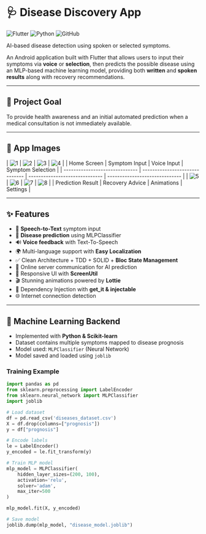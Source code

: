 # 🩺 Disease Discovery App

![Flutter](https://img.shields.io/badge/Flutter-02569B?logo=flutter&logoColor=white)
![Python](https://img.shields.io/badge/Python-3776AB?logo=python&logoColor=white)
![GitHub](https://img.shields.io/badge/GitHub-181717?logo=github&logoColor=white)

AI-based disease detection using spoken or selected symptoms.

An Android application built with Flutter that allows users to input their symptoms via **voice** or **selection**, then predicts the possible disease using an MLP-based machine learning model, providing both **written** and **spoken results** along with recovery recommendations.

---

## 🎯 Project Goal

To provide health awareness and an initial automated prediction when a medical consultation is not immediately available.

---

## 📸 App Images

| ![1](assets/screenshots/1.png) | ![2](assets/screenshots/2.png) | ![3](assets/screenshots/3.png) | ![4](assets/screenshots/4.png) |
| Home Screen | Symptom Input | Voice Input | Symptom Selection |
| ------------------------------ | ------------------------------ | ------------------------------ | ------------------------------ |
| ![5](assets/screenshots/5.png) | ![6](assets/screenshots/6.png) | ![7](assets/screenshots/7.png) | ![8](assets/screenshots/8.png) |
| Prediction Result | Recovery Advice | Animations | Settings |

---

## ✨ Features

- 🎤 **Speech-to-Text** symptom input
- 🤖 **Disease prediction** using MLPClassifier
- 🔊 **Voice feedback** with Text-To-Speech
- 🌍 Multi-language support with **Easy Localization**
- ✅ Clean Architecture + TDD + SOLID + **Bloc State Management**
- 📡 Online server communication for AI prediction
- 📱 Responsive UI with **ScreenUtil**
- 🎬 Stunning animations powered by **Lottie**
- 🔌 Dependency Injection with **get_it & injectable**
- 🌐 Internet connection detection

---

## 🧠 Machine Learning Backend

- Implemented with **Python & Scikit-learn**
- Dataset contains multiple symptoms mapped to disease prognosis
- Model used: `MLPClassifier` (Neural Network)
- Model saved and loaded using `joblib`

### Training Example

```python
import pandas as pd
from sklearn.preprocessing import LabelEncoder
from sklearn.neural_network import MLPClassifier
import joblib

# Load dataset
df = pd.read_csv('diseases_dataset.csv')
X = df.drop(columns=["prognosis"])
y = df["prognosis"]

# Encode labels
le = LabelEncoder()
y_encoded = le.fit_transform(y)

# Train MLP model
mlp_model = MLPClassifier(
    hidden_layer_sizes=(200, 100),
    activation='relu',
    solver='adam',
    max_iter=500
)

mlp_model.fit(X, y_encoded)

# Save model
joblib.dump(mlp_model, "disease_model.joblib")
```
